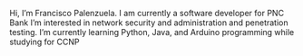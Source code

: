Hi, I’m Francisco Palenzuela. I am currently a software developer for PNC Bank
I’m interested in network security and administration and penetration testing.
I’m currently learning Python, Java, and Arduino programming while studying for CCNP

<!---
armads15/armads15 is a ✨ special ✨ repository because its `README.md` (this file) appears on your GitHub profile.
You can click the Preview link to take a look at your changes.
--->
